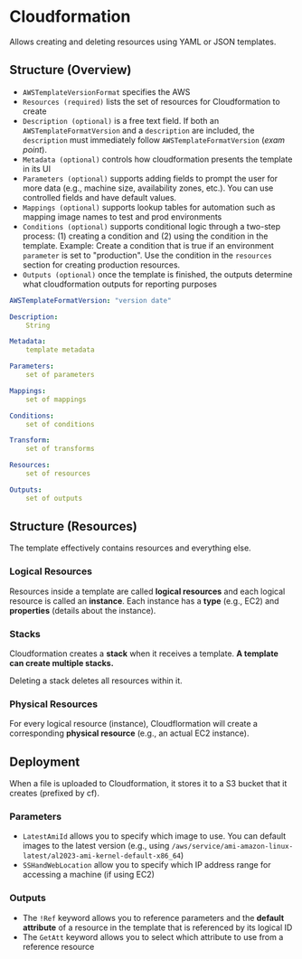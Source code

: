 # Cloudformation

Allows creating and deleting resources using YAML or JSON templates.

## Structure (Overview)
- `AWSTemplateVersionFormat` specifies the AWS
- `Resources (required)` lists the set of resources for Cloudformation to create
- `Description (optional)` is a free text field. If both an `AWSTemplateFormatVersion` and a `description` are included, the `description` must immediately follow `AWSTemplateFormatVersion` (*exam point*).
- `Metadata (optional)` controls how cloudformation presents the template in its UI
- `Parameters (optional)` supports adding fields to prompt the user for more data (e.g., machine size, availability zones, etc.). You can use controlled fields and have default values.
- `Mappings (optional)` supports lookup tables for automation such as mapping image names to test and prod environments
- `Conditions (optional)` supports conditional logic through a two-step process: (1) creating a condition and (2) using the condition in the template.
Example: Create a condition that is true if an environment `parameter` is set to "production". Use the condition in the `resources` section for creating production resources.
- `Outputs (optional)` once the template is finished, the outputs determine what cloudformation outputs for reporting purposes 


```YAML
AWSTemplateFormatVersion: "version date"

Description: 
    String

Metadata:
    template metadata

Parameters:
    set of parameters

Mappings:
    set of mappings

Conditions:
    set of conditions

Transform:
    set of transforms

Resources:
    set of resources

Outputs:
    set of outputs

```

## Structure (Resources)
The template effectively contains resources and everything else.

### Logical Resources
Resources inside a template are called **logical resources** and each logical resource is called an **instance**. Each instance has a **type** (e.g., EC2) and **properties** (details about the instance).

### Stacks
Cloudformation creates a **stack** when it receives a template. **A template can create multiple stacks.**

Deleting a stack deletes all resources within it.

### Physical Resources
For every logical resource (instance), Cloudflormation will create a corresponding **physical resource** (e.g., an actual EC2 instance).

## Deployment
When a file is uploaded to Cloudformation, it stores it to a S3 bucket that it creates (prefixed by cf).

### Parameters
- `LatestAmiId` allows you to specify which image to use. You can default images to the latest version (e.g., using `/aws/service/ami-amazon-linux-latest/al2023-ami-kernel-default-x86_64`)
- `SSHandWebLocation` allow you to specify which IP address range for accessing a machine (if using EC2)

### Outputs
- The `!Ref` keyword allows you to reference parameters and the **default attribute** of a resource in the template that is referenced by its logical ID
- The `GetAtt` keyword allows you to select which attribute to use from a reference resource